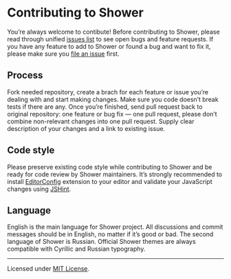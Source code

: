 # Contributing to Shower

You’re always welcome to contibute! Before contributing to Shower, please read through unified [issues list](https://github.com/shower/shower/issues) to see open bugs and feature requests. If you have any feature to add to Shower or found a bug and want to fix it, please make sure you [file an issue](https://github.com/shower/shower/issues/new) first.

## Process

Fork needed repository, create a brach for each feature or issue you’re dealing with and start making changes. Make sure you code doesn’t break tests if there are any. Once you’re finished, send pull request back to original repository: one feature or bug fix — one pull request, please don’t combine non-relevant changes into one pull request. Supply clear description of your changes and a link to existing issue.

## Code style

Please preserve existing code style while contributing to Shower and be ready for code review by Shower maintainers. It’s strongly recommended to install [EditorConfig](http://editorconfig.org/) extension to your editor and validate your JavaScript changes using [JSHint](http://jshint.com/).

## Language

English is the main language for Shower project. All discussions and commit messages should be in English, no matter if it’s good or bad. The second language of Shower is Russian. Official Shower themes are always compatible with Cyrillic and Russian typography.

---
Licensed under [MIT License](LICENSE.md).
